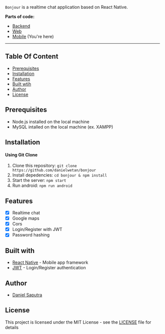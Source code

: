 `Bonjour` is a realtime chat application based on React Native.

**Parts of code:**
* [Backend](https://github.com/danielwetan/bonjour-backend)
* [Web](https://github.com/danielwetan/bonjour-web)
* [Mobile](https://github.com/danielwetan/bonjour) (You're here)

---

## Table Of Content
* [Prerequisites](https://github.com/danielwetan/bonjour#prerequisites)
* [Installation](https://github.com/danielwetan/bonjour#installation)
* [Features](https://github.com/danielwetan/bonjour#features)
* [Built wtih](https://github.com/danielwetan/bonjour#features)
* [Author](https://github.com/danielwetan/bonjour#author)
* [License](https://github.com/danielwetan/bonjour#license)

## Prerequisites
- Node.js installed on the local machine
- MySQL intalled on the local machine (ex. XAMPP)

## Installation

#### Using Git Clone
1. Clone this repository:
    `git clone https://github.com/danielwetan/bonjour`
2. Install depedencies:
    `cd bonjour & npm install`
3. Start the server:
    `npm start`
4. Run android:
    `npm run android`
 

## Features
- [x] Realtime chat
- [x] Google maps
- [x] Cors
- [x] Login/Register with JWT
- [x] Password hashing

## Built with
- [React Native](https://reactnative.dev/) - Mobile app framework
- [JWT](https://jwt.io/) - Login/Register authentication

## Author
- [Daniel Saputra](https://www.linkedin.com/in/danielwetan/)

## License
This project is licensed under the MIT License - see the [LICENSE](https://github.com/danielwetan/bonjour/blob/master/LICENSE) file for details
